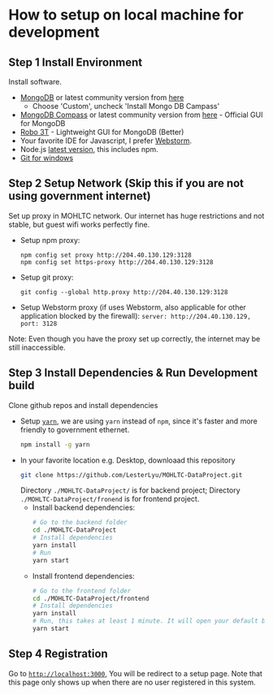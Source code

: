 # How to setup on local machine for development

## Step 1 Install Environment
Install software.
 - [MongoDB](https://fastdl.mongodb.org/win32/mongodb-win32-x86_64-2008plus-ssl-4.0.3-signed.msi) or latest community version from [here](https://www.mongodb.com/download-center/community)
     - Choose 'Custom', uncheck 'Install Mongo DB Campass'
 - [MongoDB Compass](https://downloads.mongodb.com/compass/mongodb-compass-community-1.15.4-win32-x64.exe) or latest community version from [here](https://www.mongodb.com/download-center/compass) - Official GUI for MongoDB
 - [Robo 3T](https://robomongo.org/) - Lightweight GUI for MongoDB (Better)
 - Your favorite IDE for Javascript, I prefer [Webstorm](https://www.jetbrains.com/webstorm/).
 - Node.js [latest version](https://nodejs.org/en/), this includes npm.
 - [Git for windows](https://git-scm.com/)

## Step 2 Setup Network (Skip this if you are not using government internet)
Set up proxy in MOHLTC network. Our internet has huge restrictions and not stable, but guest wifi works perfectly fine.
 - Setup npm proxy:
    ```
    npm config set proxy http://204.40.130.129:3128
    npm config set https-proxy http://204.40.130.129:3128
    ```
 - Setup git proxy:
    ```
    git config --global http.proxy http://204.40.130.129:3128
    ```
 - Setup Webstorm proxy (if uses Webstorm, also applicable for other application blocked by the firewall):
    ```server: http://204.40.130.129, port: 3128```

Note: Even though you have the proxy set up correctly, the internet may be still inaccessible.

## Step 3 Install Dependencies & Run Development build
Clone github repos and install dependencies
 - Setup [`yarn`](https://yarnpkg.com/en/), we are using `yarn` instead of `npm`, since it's faster and more friendly to government ethernet.
   ```bash
   npm install -g yarn
   ```
 - In your favorite location e.g. Desktop, downloaad this repository
   ```bash
   git clone https://github.com/LesterLyu/MOHLTC-DataProject.git
   ```
   Directory `./MOHLTC-DataProject/` is for backend project; Directory `./MOHLTC-DataProject/fronend` is for frontend project.
   - Install backend dependencies:
     ```bash
     # Go to the backend folder
     cd ./MOHLTC-DataProject
     # Install dependencies
     yarn install
     # Run
     yarn start
     ```
   - Install frontend dependencies:
     ```bash
     # Go to the frontend folder
     cd ./MOHLTC-DataProject/frontend
     # Install dependencies
     yarn install
     # Run, this takes at least 1 minute. It will open your default browser and navigate to http://localhost:3003
     yarn start
     ```

## Step 4 Registration
Go to [`http://localhost:3000`](http://localhost:3000), You will be redirect to a setup page. Note that this page only shows up when there are no user registered in this system.
  
